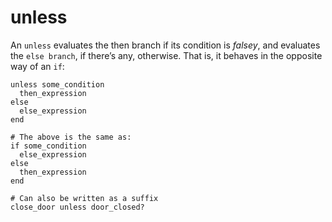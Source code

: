 # unless

An `unless` evaluates the then branch if its condition is *falsey*, and evaluates the `else branch`, if there’s any, otherwise. That is, it behaves in the opposite way of an `if`:

```crystal
unless some_condition
  then_expression
else
  else_expression
end

# The above is the same as:
if some_condition
  else_expression
else
  then_expression
end

# Can also be written as a suffix
close_door unless door_closed?
```
